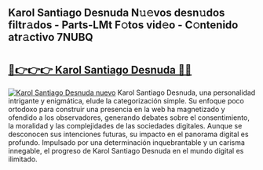 ## Karol Santiago Desnuda N𝚞𝚎vos desn𝚞dos filtr𝚊dos - Parts-LMt F𝚘tos vid𝚎o - C𝚘ntenido atr𝚊ctivo 7NUBQ

# <h2><a href="http://mbdqpfx.tromn.icu/?c=Karol+Santiago+Desnuda">🔗👉👉👉 Karol Santiago Desnuda 🔗🔗</a></h2>

[![Karol Santiago Desnuda nuevo](https://i.imgur.com/pEAQMta.gif)](http://mbdqpfx.tromn.icu/?c=Karol+Santiago+Desnuda)
Karol Santiago Desnuda, una personalidad intrigante y enigmática, elude la categorización simple. Su enfoque poco ortodoxo para construir una presencia en la web ha magnetizado y ofendido a los observadores, generando debates sobre el consentimiento, la moralidad y las complejidades de las sociedades digitales. Aunque se desconocen sus intenciones futuras, su impacto en el panorama digital es profundo. Impulsado por una determinación inquebrantable y un carisma innegable, el progreso de Karol Santiago Desnuda en el mundo digital es ilimitado.
